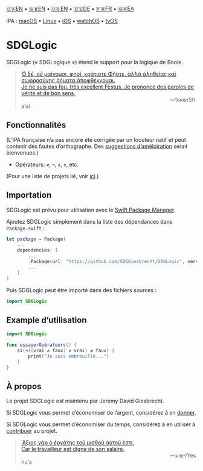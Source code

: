 <!--
 🇫🇷FR Lisez moi.md

 This source file is part of the SDGLogic open source project.
 https://sdggiesbrecht.github.io/SDGLogic/macOS

 Copyright ©2017 Jeremy David Giesbrecht and the SDGLogic project contributors.

 Soli Deo gloria.

 Licensed under the Apache Licence, Version 2.0.
 See http://www.apache.org/licenses/LICENSE-2.0 for licence information.
 -->

<!--
 !!!!!!! !!!!!!! !!!!!!! !!!!!!! !!!!!!! !!!!!!! !!!!!!!
 This file is managed by Workspace.
 Manual changes will not persist.
 For more information, see:
 https://github.com/SDGGiesbrecht/Workspace/blob/master/Documentation/Read‐Me.md
 !!!!!!! !!!!!!! !!!!!!! !!!!!!! !!!!!!! !!!!!!! !!!!!!!
 -->

[🇨🇦EN](🇨🇦EN%20Read%20Me.md) • [🇬🇧EN](🇬🇧EN%20Read%20Me.md) • [🇺🇸EN](🇺🇸EN%20Read%20Me.md) • [🇩🇪DE](🇩🇪DE%20Lies%20mich.md) • [🇫🇷FR](🇫🇷FR%20Lisez%20moi.md) • [🇬🇷ΕΛ](🇬🇷ΕΛ%20Με%20διαβάστε.md) <!--Skip in Jazzy-->

IPA : [macOS](https://sdggiesbrecht.github.io/SDGLogic/macOS) • [Linux](https://sdggiesbrecht.github.io/SDGLogic/Linux) • [iOS](https://sdggiesbrecht.github.io/SDGLogic/iOS) • [watchOS](https://sdggiesbrecht.github.io/SDGLogic/watchOS) • [tvOS](https://sdggiesbrecht.github.io/SDGLogic/tvOS)

# SDGLogic

SDGLogic (« SDGLogique ») étend le support pour la logique de Boole.

> [Ὁ δέ, οὐ μαίνομαι, φησί, κράτιστε Φῆστε, ἀλλὰ ἀληθείας καὶ σωφροσύνης ῥήματα ἀποφθέγγομαι.<br>Je ne suis pas fou, très excellent Festus. Je prononce des paroles de vérité et de bon sens.](https://www.biblegateway.com/passage/?search=Acts+26&version=SBLGNT;SG21)<br>&nbsp;&nbsp;&nbsp;&nbsp;&nbsp;&nbsp;&nbsp;&nbsp;&nbsp;&nbsp;&nbsp;&nbsp;&nbsp;&nbsp;&nbsp;&nbsp;&nbsp;&nbsp;&nbsp;&nbsp;&nbsp;&nbsp;&nbsp;&nbsp;&nbsp;&nbsp;&nbsp;&nbsp;&nbsp;&nbsp;&nbsp;&nbsp;&nbsp;&nbsp;&nbsp;&nbsp;&nbsp;&nbsp;&nbsp;&nbsp;&nbsp;&nbsp;&nbsp;&nbsp;&nbsp;&nbsp;&nbsp;&nbsp;&nbsp;&nbsp;&nbsp;&nbsp;&nbsp;&nbsp;&nbsp;&nbsp;&nbsp;&nbsp;&nbsp;&nbsp;&nbsp;&nbsp;&nbsp;&nbsp;&nbsp;&nbsp;&nbsp;&nbsp;&nbsp;&nbsp;&nbsp;&nbsp;&nbsp;&nbsp;&nbsp;&nbsp;&nbsp;&nbsp;&nbsp;&nbsp;&nbsp;&nbsp;&nbsp;&nbsp;&nbsp;&nbsp;&nbsp;&nbsp;&nbsp;&nbsp;&nbsp;&nbsp;&nbsp;&nbsp;&nbsp;&nbsp;&nbsp;&nbsp;&nbsp;&nbsp;―‎שאול/Shaʼul

## Fonctionnalités

(L’IPA française n’a pas encore été corrigée par un locuteur natif et peut contenir des fautes d’orthographe. Des [suggestions d’améloiration](https://github.com/SDGGiesbrecht/SDGLogic/issues) serait bienvenues.)

- Opérateurs: `≠`, `¬`, `∧`, `∨`, etc.

(Pour une liste de projets lié, voir [ici](🇫🇷FR%20Projets%20liés.md).) <!--Skip in Jazzy-->

## Importation

SDGLogic est prévu pour utilisation avec le [Swift Package Manager](https://swift.org/package-manager/).

Ajoutez SDGLogic simplement dans la liste des dépendances dans `Package.swift` :

```swift
let package = Package(
    ...
    dependencies: [
        ...
        .Package(url: "https://github.com/SDGGiesbrecht/SDGLogic", versions: "1.1.0" ..< "2.0.0"),
        ...
    ]
)
```

Puis SDGLogic peut être importé dans des fichiers sources :

```swift
import SDGLogic
```

## Example d’utilisation

```swift
import SDGLogic

func essayerOpérateurs() {
    si(¬((vrai ∧ faux) ∨ vrai) ≠ faux) {
        print("Je suis embrouillé...")
    }
}
```

## À propos

Le projet SDGLogic est maintenu par Jeremy David Giesbrecht.

Si SDGLogic vous permet d’économiser de l’argent, considérez à en [donner](https://paypal.me/JeremyGiesbrecht).

Si SDGLogic vous permet d’économiser du temps, considérez à en utiliser à [contribuer](https://github.com/SDGGiesbrecht/SDGLogic) au projet.

> [Ἄξιος γὰρ ὁ ἐργάτης τοῦ μισθοῦ αὐτοῦ ἐστι.<br>Car le travailleur est digne de son salaire.](https://www.biblegateway.com/passage/?search=Luke+10&version=SBLGNT;SG21)<br>&nbsp;&nbsp;&nbsp;&nbsp;&nbsp;&nbsp;&nbsp;&nbsp;&nbsp;&nbsp;&nbsp;&nbsp;&nbsp;&nbsp;&nbsp;&nbsp;&nbsp;&nbsp;&nbsp;&nbsp;&nbsp;&nbsp;&nbsp;&nbsp;&nbsp;&nbsp;&nbsp;&nbsp;&nbsp;&nbsp;&nbsp;&nbsp;&nbsp;&nbsp;&nbsp;&nbsp;&nbsp;&nbsp;&nbsp;&nbsp;&nbsp;&nbsp;&nbsp;&nbsp;&nbsp;&nbsp;&nbsp;&nbsp;&nbsp;&nbsp;&nbsp;&nbsp;&nbsp;&nbsp;&nbsp;&nbsp;&nbsp;&nbsp;&nbsp;&nbsp;&nbsp;&nbsp;&nbsp;&nbsp;&nbsp;&nbsp;&nbsp;&nbsp;&nbsp;&nbsp;&nbsp;&nbsp;&nbsp;&nbsp;&nbsp;&nbsp;&nbsp;&nbsp;&nbsp;&nbsp;&nbsp;&nbsp;&nbsp;&nbsp;&nbsp;&nbsp;&nbsp;&nbsp;&nbsp;&nbsp;&nbsp;&nbsp;&nbsp;&nbsp;&nbsp;&nbsp;&nbsp;&nbsp;&nbsp;&nbsp;―‎ישוע/Yeshuʼa
